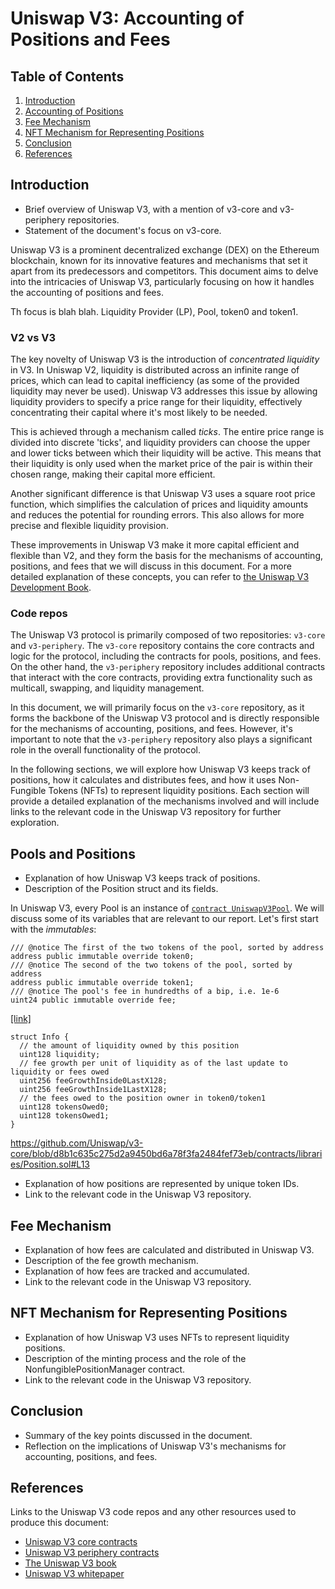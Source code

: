 # Uniswap V3: Accounting of Positions and Fees

## Table of Contents
1. [Introduction](#introduction)
2. [Accounting of Positions](#accounting-of-positions)
3. [Fee Mechanism](#fee-mechanism)
4. [NFT Mechanism for Representing Positions](#nft-mechanism-for-representing-positions)
5. [Conclusion](#conclusion)
6. [References](#references)

## Introduction
- Brief overview of Uniswap V3, with a mention of v3-core and v3-periphery repositories.
- Statement of the document's focus on v3-core.

Uniswap V3 is a prominent decentralized exchange (DEX) on the Ethereum blockchain, known for its innovative features and mechanisms that set it apart from its predecessors and competitors. This document aims to delve into the intricacies of Uniswap V3, particularly focusing on how it handles the accounting of positions and fees.

Th focus is blah blah. Liquidity Provider (LP), Pool, token0 and token1. 

### V2 vs V3
The key novelty of Uniswap V3 is the introduction of *concentrated liquidity* in V3. In Uniswap V2, liquidity is distributed across an infinite range of prices, which can lead to capital inefficiency (as some of the provided liquidity may never be used). Uniswap V3 addresses this issue by allowing liquidity providers to specify a price range for their liquidity, effectively concentrating their capital where it's most likely to be needed.

This is achieved through a mechanism called *ticks*. The entire price range is divided into discrete 'ticks', and liquidity providers can choose the upper and lower ticks between which their liquidity will be active. This means that their liquidity is only used when the market price of the pair is within their chosen range, making their capital more efficient.

Another significant difference is that Uniswap V3 uses a square root price function, which simplifies the calculation of prices and liquidity amounts and reduces the potential for rounding errors. This also allows for more precise and flexible liquidity provision.

These improvements in Uniswap V3 make it more capital efficient and flexible than V2, and they form the basis for the mechanisms of accounting, positions, and fees that we will discuss in this document. For a more detailed explanation of these concepts, you can refer to [the Uniswap V3 Development Book](#references).


### Code repos
The Uniswap V3 protocol is primarily composed of two repositories: `v3-core` and `v3-periphery`. The `v3-core` repository contains the core contracts and logic for the protocol, including the contracts for pools, positions, and fees. On the other hand, the `v3-periphery` repository includes additional contracts that interact with the core contracts, providing extra functionality such as multicall, swapping, and liquidity management.

In this document, we will primarily focus on the `v3-core` repository, as it forms the backbone of the Uniswap V3 protocol and is directly responsible for the mechanisms of accounting, positions, and fees. However, it's important to note that the `v3-periphery` repository also plays a significant role in the overall functionality of the protocol.

In the following sections, we will explore how Uniswap V3 keeps track of positions, how it calculates and distributes fees, and how it uses Non-Fungible Tokens (NFTs) to represent liquidity positions. Each section will provide a detailed explanation of the mechanisms involved and will include links to the relevant code in the Uniswap V3 repository for further exploration.


## Pools and Positions
- Explanation of how Uniswap V3 keeps track of positions.
- Description of the Position struct and its fields.

In Uniswap V3, every Pool is an instance of [`contract UniswapV3Pool`](https://github.com/Uniswap/v3-core/blob/d8b1c635c275d2a9450bd6a78f3fa2484fef73eb/contracts/UniswapV3Pool.sol#L30). We will discuss some of its variables that are relevant to our report. Let's first start with the *immutables*:

```solidity
/// @notice The first of the two tokens of the pool, sorted by address
address public immutable override token0;
/// @notice The second of the two tokens of the pool, sorted by address
address public immutable override token1;
/// @notice The pool's fee in hundredths of a bip, i.e. 1e-6
uint24 public immutable override fee;
```
[[link]](https://github.com/Uniswap/v3-core/blob/d8b1c635c275d2a9450bd6a78f3fa2484fef73eb/contracts/UniswapV3Pool.sol#L44:)






```solidity
struct Info {
  // the amount of liquidity owned by this position
  uint128 liquidity;
  // fee growth per unit of liquidity as of the last update to liquidity or fees owed
  uint256 feeGrowthInside0LastX128;
  uint256 feeGrowthInside1LastX128;
  // the fees owed to the position owner in token0/token1
  uint128 tokensOwed0;
  uint128 tokensOwed1;
}
```
https://github.com/Uniswap/v3-core/blob/d8b1c635c275d2a9450bd6a78f3fa2484fef73eb/contracts/libraries/Position.sol#L13


- Explanation of how positions are represented by unique token IDs.
- Link to the relevant code in the Uniswap V3 repository.

## Fee Mechanism
- Explanation of how fees are calculated and distributed in Uniswap V3.
- Description of the fee growth mechanism.
- Explanation of how fees are tracked and accumulated.
- Link to the relevant code in the Uniswap V3 repository.

## NFT Mechanism for Representing Positions
- Explanation of how Uniswap V3 uses NFTs to represent liquidity positions.
- Description of the minting process and the role of the NonfungiblePositionManager contract.
- Link to the relevant code in the Uniswap V3 repository.

## Conclusion
- Summary of the key points discussed in the document.
- Reflection on the implications of Uniswap V3's mechanisms for accounting, positions, and fees.

## References
Links to the Uniswap V3 code repos and any other resources used to produce this document:
- [Uniswap V3 core contracts](https://github.com/Uniswap/v3-core)
- [Uniswap V3 periphery contracts](https://github.com/Uniswap/v3-periphery)
- [The Uniswap V3 book](https://uniswapv3book.com/)
- [Uniswap V3 whitepaper](https://uniswap.org/whitepaper.pdf)
